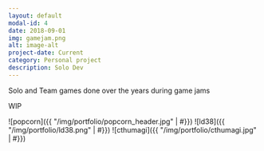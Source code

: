 ```yaml
---
layout: default
modal-id: 4
date: 2018-09-01
img: gamejam.png
alt: image-alt
project-date: Current
category: Personal project
description: Solo Dev
---
```


Solo and Team games done over the years during game jams


WIP


![popcorn]({{ "/img/portfolio/popcorn_header.jpg" | #}})
![ld38]({{ "/img/portfolio/ld38.png" | #}})
![cthumagi]({{ "/img/portfolio/cthumagi.jpg" | #}})